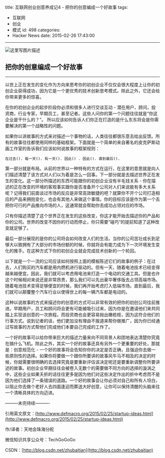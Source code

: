 title: 互联网创业创意养成记4 - 把你的创意编成一个好故事
tags:
  - 互联网
  - 创业
  - 模式
id: 498
categories:
  - Hacker News
date: 2015-02-26 17:43:00
---

<div id="article_content" class="article_content">&#13;
        <div class="markdown_views">

![**这里写图片描述**](http://img.blog.csdn.net/20150226173939741)

## 把你的创意编成一个好故事

* * *

以世上正在发生的变化作为方向来思考你的初创企业不仅仅会很大程度上让你的初创企业获得成功，因为它是一个更优秀的技术创新思考模式。除此之外，它还会给你带来更多的惊喜。

在你的初创企业的起步阶段你必须和很多人进行交谈互动 - 潜在用户，顾问，投资商，行业专家，早期员工，甚至记者。这些人问你的第一个问题往往就是“你这企业是干什么的？“。 所以应该如何告诉人们你正在打造的是什么东东将会是你需要解决的第一个战略性的问题。

如果你以讲故事的方式来对描述一个事物的话，人类往往都很乐意去给出反馈。所有的故事往往都使用同样的基础框架。下面就是一个简单的来自著名的皮克萨斯动画工作室的告诉我们应该如何说故事的框架规则：

    在过去(). 每一天(). 有一天(). 因此() . 因此(). 直到最后().

第一部分就是布局。从前的世界以一种特有的方式在运行，在这里的意思就是向人们描述清楚了该方式对人们以为着是怎么一回事。下一部分就是去描述世界正在发生的变化。这一部分所描述的东西可能跟你的初创企业没有半毛钱关系 - 你在描述的正在改变的环境的客观事实跟你是否准备开个公司对人们来说能有多大关系呢？记得我们前面谈过市场的反应是非常高效敏捷的吧？就算你不开个公司打造相应的产品来拥抱变化，也会有其他人来做这个事情。你的目标应该是作为第一个去把你可行的产品推向市场的人，这通常就会帮助你去成功占领对应的市场。

只有你描述清楚了这个世界正在发生的这些改变，你这才能开始去描述你的产品和你的公司。世界的改变不因你的行动而停止，你只需要”碰巧“的提前知道了这种改变就足够了。

最后一部分展现的是你的公司将会如何改变人们的生活。当你的公司茁壮成长到足够大以致拥有了大部分的市场份额的时候，你就将会有能力成为下一次环境发生变化的推手。在这种方式下你的初创企业就会完成技术创新的一个轮回。

以下就是一个一流的公司应该如何按照上面的模板陈述它们的故事的例子：在过去，人们购买的汽车都是用内燃机进行驱动的。但有一天，随着电池技术已经变得越来越便宜。因此，我们就可以考虑用电池来打造一个电动的交通工具。但是也许这个时候相对来说还是非常昂贵，那么我们可以先出豪华奢侈版去占领高端市场。随着电池技术变得足够便宜的时候，我们再开始考虑打入低端市场。直到最后，我们就可以颠覆整个汽车行业以使得世上的每一辆汽车都是电动的。

这种以说故事的方式来描述你的创意的方式可以非常有效的把你的初创公司往前推进。早期用户，员工和顾问将会更有可能被吸引过来，因为你是在邀请他们来共同踏上实现该创意的一次旅程。而投资商也会更容易抛出橄榄枝，因为这符合他们的行事方式。说到记者的话，他们更加没有理由不报道来帮你做推广，因为你已经通过写故事的方式帮他们完成他们本要自己完成的工作了。

一个好的故事可以给你带来巨大的描述力量来向不同背景人和团地表达清楚你究竟在搞什么飞机。除此之外，其实一个好的故事还具有另外一个更重要的好处，那就是：创意规范化 - 一个好的故事将会告知你你的决定是否正确，且强迫你去做一些原则性的选择。如果你将要做一个跟你所要讲的故事风牛马不相及的决定的时候，你就需要很明确的去选择究竟是要重新评估该决定呢还是要重新调整你所要讲述的故事。初创企业早期往往会被卷入无数个的需要做不同方向的选择的漩涡之中，这些企业如果夭折的话往往更多是因为他们对这些决定作出的折中考虑而不是因为他们选择了一条错误的道路。一个好的故事会让你必须对自己和所有人坦白，以阻止你去做个老好人去四面逢迎而葬送大好创意，让你可以保持清醒的头脑来往一个清晰具体的方向迈进。

———未完待续———-

引用英文原文：[http://www.defmacro.org/2015/02/25/startup-ideas.html](http://www.defmacro.org/2015/02/25/startup-ideas.html)  

作/译者：天地会珠海分舵  

微信知识共享公众号：TechGoGoGo  

CSDN：[http://blog.csdn.net/zhubaitian](http://blog.csdn.net/zhubaitian)
</div>&#13;
        <script type="text/javascript"><![CDATA[
            $(function () {
                $('pre.prettyprint code').each(function () {
                    var lines = $(this).text().split('n').length;
                    var $numbering = $('<ul/>').addClass('pre-numbering').hide();
                    $(this).addClass('has-numbering').parent().append($numbering);
                    for (i = 1; i <= lines; i++) {
                        $numbering.append($('<li/>').text(i));
                    };
                    $numbering.fadeIn(1700);
                });
            });
        ]]></script></div>